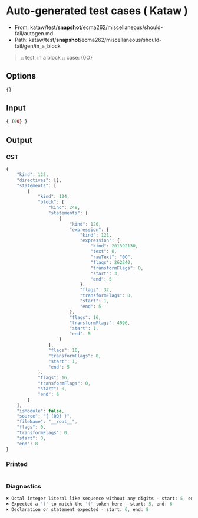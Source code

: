 # Auto-generated test cases ( Kataw )
- From: kataw/test/__snapshot__/ecma262/miscellaneous/should-fail/autogen.md
- Path: kataw/test/__snapshot__/ecma262/miscellaneous/should-fail/gen/in_a_block
> :: test: in a block
> :: case: (0O}
## Options

`````js
{}
`````
## Input

`````js
{ (0O} }
`````
## Output

### CST

```javascript
{
    "kind": 122,
    "directives": [],
    "statements": [
        {
            "kind": 124,
            "block": {
                "kind": 249,
                "statements": [
                    {
                        "kind": 120,
                        "expression": {
                            "kind": 121,
                            "expression": {
                                "kind": 201392130,
                                "text": 0,
                                "rawText": "0O",
                                "flags": 262240,
                                "transformFlags": 0,
                                "start": 3,
                                "end": 5
                            },
                            "flags": 32,
                            "transformFlags": 0,
                            "start": 1,
                            "end": 5
                        },
                        "flags": 16,
                        "transformFlags": 4096,
                        "start": 1,
                        "end": 5
                    }
                ],
                "flags": 16,
                "transformFlags": 0,
                "start": 1,
                "end": 5
            },
            "flags": 16,
            "transformFlags": 0,
            "start": 0,
            "end": 6
        }
    ],
    "isModule": false,
    "source": "{ (0O} }",
    "fileName": "__root__",
    "flags": 0,
    "transformFlags": 0,
    "start": 0,
    "end": 8
}
```

### Printed

```javascript

```

### Diagnostics

```javascript
✖ Octal integer literal like sequence without any digits - start: 5, end: 6
✖ Expected a ')' to match the '(' token here - start: 5, end: 6
✖ Declaration or statement expected - start: 6, end: 8

```

